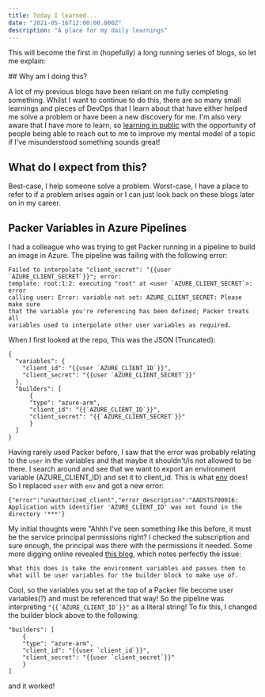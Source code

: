```yaml
---
title: Today I learned...
date: "2021-05-16T12:00:00.000Z"
description: "A place for my daily learnings"
---
```


This will become the first in (hopefully) a long running series of blogs, so let me explain:

## Why am I doing this?

A lot of my previous blogs have been reliant on me fully completing something. Whilst I want to continue to do this, there are so many small learnings and pieces of DevOps that I learn about that have either helped me solve a problem or have been a new discovery for me. I'm also very aware that I have more to learn, so [learning in public](https://www.swyx.io/learn-in-public/) with the opportunity of people being able to reach out to me to improve my mental model of a topic if I've misunderstood something sounds great! 

## What do I expect from this?

Best-case, I help someone solve a problem. Worst-case, I have a place to refer to if a problem arises again or I can just look back on these blogs later on in my career.

## Packer Variables in Azure Pipelines

I had a colleague who was trying to get Packer running in a pipeline to build an image in Azure. The pipeline was failing with the following error:

```
Failed to interpolate "client_secret": "{{user `AZURE_CLIENT_SECRET`}}"; error:
template: root:1:2: executing "root" at <user `AZURE_CLIENT_SECRET`>: error
calling user: Error: variable not set: AZURE_CLIENT_SECRET: Please make sure
that the variable you're referencing has been defined; Packer treats all
variables used to interpolate other user variables as required.
```

When I first looked at the repo, This was the JSON (Truncated):

```
{
  "variables": {
    "client_id": "{{user `AZURE_CLIENT_ID`}}",
    "client_secret": "{{user `AZURE_CLIENT_SECRET`}}"
  },
  "builders": [
      {
      "type": "azure-arm",
      "client_id": "{{`AZURE_CLIENT_ID`}}",
      "client_secret": "{{`AZURE_CLIENT_SECRET`}}"
      }
  ]
}
```
Having rarely used Packer before, I saw that the error was probably relating to the ```user``` in the variables and that maybe it shouldn't/is not allowed to be there. I search around and see that we want to export an environment variable (AZURE_CLIENT_ID) and set it to client_id. This is what [env](https://www.packer.io/docs/templates/hcl_templates/functions/contextual/env) does! So I replaced ```user``` with ```env``` and got a new error:

```
{"error":"unauthorized_client","error_description":"AADSTS700016: Application with identifier 'AZURE_CLIENT_ID' was not found in the directory '***'}
```

My initial thoughts were "Ahhh I've seen something like this before, it must be the service principal permissions right? I checked the subscription and sure enough, the principal was there with the permissions it needed. Some more digging online revealed [this blog](https://compositecode.blog/2019/08/06/error-build-azure-arm-errored-adal-failed-to-execute-the-refresh-request-error/), which notes perfectly the issue:

```
What this does is take the environment variables and passes them to what will be user variables for the builder block to make use of.
```

Cool, so the variables you set at the top of a Packer file become user variables(?) and must be referenced that way! So the pipeline was interpreting ```"{{`AZURE_CLIENT_ID`}}"``` as a literal string! To fix this, I changed the builder block above to the following:

```
"builders": [
    {
    "type": "azure-arm",
    "client_id": "{{user `client_id`}}",
    "client_secret": "{{user `client_secret`}}"
    }
]
```

and it worked!

